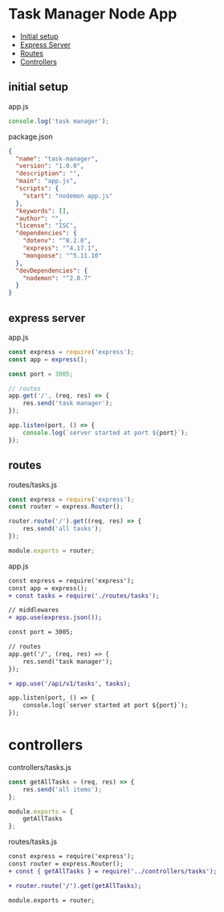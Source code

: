 # Task Manager Node App

* [Initial setup](#initial-setup)
* [Express Server](#express-server)
* [Routes](#routes)
* [Controllers](#controllers)

## initial setup

app.js

```js
console.log('task manager');
```

package.json

```json
{
  "name": "task-manager",
  "version": "1.0.0",
  "description": "",
  "main": "app.js",
  "scripts": {
    "start": "nodemon app.js"
  },
  "keywords": [],
  "author": "",
  "license": "ISC",
  "dependencies": {
    "dotenv": "^8.2.0",
    "express": "^4.17.1",
    "mongoose": "^5.11.10"
  },
  "devDependencies": {
    "nodemon": "^2.0.7"
  }
}
```

## express server

app.js

```js
const express = require('express');
const app = express();

const port = 3005;

// routes
app.get('/', (req, res) => {
    res.send('task manager');
});

app.listen(port, () => {
    console.log(`server started at port ${port}`);
});
```

## routes

routes/tasks.js

```js
const express = require('express');
const router = express.Router();

router.route('/').get((req, res) => {
    res.send('all tasks');
});

module.exports = router;
```

app.js

```diff
const express = require('express');
const app = express();
+ const tasks = require('./routes/tasks');

// middlewares
+ app.use(express.json());

const port = 3005;

// routes
app.get('/', (req, res) => {
    res.send('task manager');
});

+ app.use('/api/v1/tasks', tasks);

app.listen(port, () => {
    console.log(`server started at port ${port}`);
});
```

# controllers

controllers/tasks.js

```js
const getAllTasks = (req, res) => {
    res.send('all items');
};

module.exports = {
    getAllTasks
};
```

routes/tasks.js

```diff
const express = require('express');
const router = express.Router();
+ const { getAllTasks } = require('../controllers/tasks');

+ router.route('/').get(getAllTasks);

module.exports = router;
```

